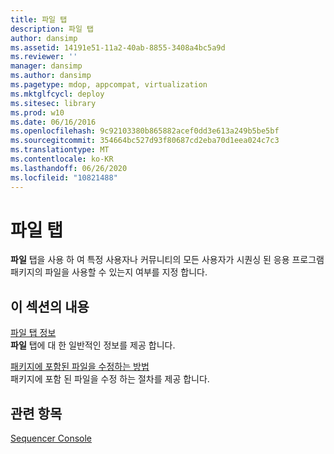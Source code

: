 ```yaml
---
title: 파일 탭
description: 파일 탭
author: dansimp
ms.assetid: 14191e51-11a2-40ab-8855-3408a4bc5a9d
ms.reviewer: ''
manager: dansimp
ms.author: dansimp
ms.pagetype: mdop, appcompat, virtualization
ms.mktglfcycl: deploy
ms.sitesec: library
ms.prod: w10
ms.date: 06/16/2016
ms.openlocfilehash: 9c92103380b865882acef0dd3e613a249b5be5bf
ms.sourcegitcommit: 354664bc527d93f80687cd2eba70d1eea024c7c3
ms.translationtype: MT
ms.contentlocale: ko-KR
ms.lasthandoff: 06/26/2020
ms.locfileid: "10821488"
---
```

# 파일 탭


**파일** 탭을 사용 하 여 특정 사용자나 커뮤니티의 모든 사용자가 시퀀싱 된 응용 프로그램 패키지의 파일을 사용할 수 있는지 여부를 지정 합니다.

## 이 섹션의 내용


<a href="" id="about-the-files-tab"></a>[파일 탭 정보](about-the-files-tab.md)  
**파일** 탭에 대 한 일반적인 정보를 제공 합니다.

<a href="" id="how-to-modify-the-files-included-in-a-package"></a>[패키지에 포함된 파일을 수정하는 방법](how-to-modify-the-files-included-in-a-package.md)  
패키지에 포함 된 파일을 수정 하는 절차를 제공 합니다.

## 관련 항목


[Sequencer Console](sequencer-console.md)

 

 





